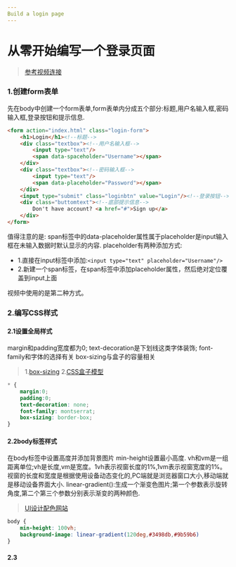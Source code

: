 ```yaml
---
Build a login page
---
```

# 从零开始编写一个登录页面
> [参考视频连接](https://www.bilibili.com/video/BV1x4411k7Vh)

### 1.创建form表单
先在body中创建一个form表单,form表单内分成五个部分:标题,用户名输入框,密码输入框,登录按钮和提示信息.
````html
<form action="index.html" class="login-form">
    <h1>Login</h1><!--标题-->
    <div class="textbox"><!--用户名输入框-->
        <input type="text"/>
        <span data-spaceholder="Username"></span>
    </div>
    <div class="textbox"><!--密码输入框-->
        <input type="text"/>
        <span data-placeholder="Password"></span>
    </div>
    <input type="submit" class="loginbtn" value="Login"/><!--登录按钮-->
    <div class="buttomtext"><!--底部提示信息-->
        Don't have account? <a href="#">Sign up</a>
    </div>
</form>
````
值得注意的是:
span标签中的data-placeholder属性属于placeholder是input输入框在未输入数据时默认显示的内容.
placeholder有两种添加方式:
- 1.直接在input标签中添加:`<input type="text" placeholder="Username"/>`
- 2.新建一个span标签，在span标签中添加placeholder属性，然后绝对定位覆盖到input上面

视频中使用的是第二种方式。
### 2.编写CSS样式
#### 2.1设置全局样式
margin和padding宽度都为0;
text-decoration是下划线这类字体装饰;
font-family和字体的选择有关
box-sizing与盒子的容量相关
> 1.[box-sizing](https://blog.csdn.net/cxd3341/article/details/100936159)
> 2.[CSS盒子模型](https://www.runoob.com/css/css-boxmodel.html)
````CSS
* {
    margin:0;
    padding:0;
    text-decoration: none;
    font-family: montserrat;
    box-sizing: border-box;
}
````
#### 2.2body标签样式
在body标签中设置高度并添加背景图片
min-height设置最小高度.
vh和vm是一组距离单位;vh是长度,vm是宽度。1vh表示视窗长度的1%,1vm表示视窗宽度的1%。
视窗的长度和宽度是根据使用设备动态变化的,PC端就是浏览器窗口大小,移动端就是移动设备界面大小.
linear-gradient():生成一个渐变色图片;第一个参数表示旋转角度,第二个第三个参数分别表示渐变的两种颜色.
> [UI设计配色网站](https://flatuicolors.com/)
````CSS
body {
    min-height: 100vh;
    background-image: linear-gradient(120deg,#3498db,#9b59b6)
}
````
#### 2.3